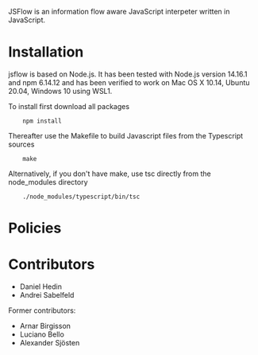 JSFlow is an information flow aware JavaScript interpeter written in JavaScript.

# Installation 

jsflow is based on Node.js. It has been tested with Node.js version 14.16.1 and npm 6.14.12 and has been verified to work on Mac OS X 10.14, Ubuntu 20.04, Windows 10 using WSL1. 

To install first download all packages

        npm install

Thereafter use the Makefile to build Javascript files from the Typescript sources

        make

Alternatively, if you don't have make, use tsc directly from the node_modules directory

        ./node_modules/typescript/bin/tsc


# Policies





# Contributors

* Daniel Hedin
* Andrei Sabelfeld 

Former contributors:

* Arnar Birgisson
* Luciano Bello
* Alexander Sjösten
